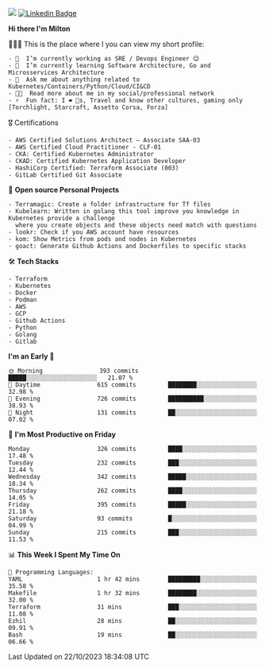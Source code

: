 ![](https://komarev.com/ghpvc/?username=miltlima&color=blueviolet) [![Linkedin Badge](https://img.shields.io/badge/-LinkedIn-blue?style=flat-square&logo=Linkedin&logoColor=white&link=https://www.linkedin.com/in/miltonlimaj/)](https://www.linkedin.com/in/miltonlimaj/)


     
**Hi there I'm Milton**

👨🏽‍💻 This is the place where I you can view my short profile:
```text
- 🔭  I’m currently working as SRE / Devops Engineer 😉
- 🌱  I’m currently learning Software Architecture, Go and Microsservices Architecture
- 💬  Ask me about anything related to Kubernetes/Containers/Python/Cloud/CI&CD
- 👨‍💻  Read more about me in my social/professional network
- ⚡  Fun fact: I ❤️ 🐶s, Travel and know other cultures, gaming only [Torchlight, Starcraft, Assetto Corsa, Forza]
```
🎖 Certifications
```text
- AWS Certified Solutions Architect – Associate SAA-03
- AWS Certified Cloud Practitioner - CLF-01
- CKA: Certified Kubernetes Administrator
- CKAD: Certified Kubernetes Application Developer
- HashiCorp Certified: Terraform Associate (003)
- GitLab Certified Git Associate
```
📐 **Open source Personal Projects**

```text
- Terramagic: Create a folder infrastructure for Tf files
- Kubelearn: Written in golang this tool improve you knowledge in Kubernetes provide a challenge
  where you create objects and these objects need match with questions
- lookr: Check if you AWS account have resources
- kom: Show Metrics from pods and nodes in Kubernetes
- goact: Generate Github Actions and Dockerfiles to specific stacks
```
🛠 **Tech Stacks**

```text
- Terraform
- Kubernetes
- Docker
- Podman
- AWS
- GCP
- Github Actions
- Python
- Golang
- Gitlab
```         

<!--START_SECTION:waka-->
**I'm an Early 🐤** 

```text
🌞 Morning                393 commits         █████░░░░░░░░░░░░░░░░░░░░   21.07 % 
🌆 Daytime                615 commits         ████████░░░░░░░░░░░░░░░░░   32.98 % 
🌃 Evening                726 commits         ██████████░░░░░░░░░░░░░░░   38.93 % 
🌙 Night                  131 commits         ██░░░░░░░░░░░░░░░░░░░░░░░   07.02 % 
```
📅 **I'm Most Productive on Friday** 

```text
Monday                   326 commits         ████░░░░░░░░░░░░░░░░░░░░░   17.48 % 
Tuesday                  232 commits         ███░░░░░░░░░░░░░░░░░░░░░░   12.44 % 
Wednesday                342 commits         █████░░░░░░░░░░░░░░░░░░░░   18.34 % 
Thursday                 262 commits         ████░░░░░░░░░░░░░░░░░░░░░   14.05 % 
Friday                   395 commits         █████░░░░░░░░░░░░░░░░░░░░   21.18 % 
Saturday                 93 commits          █░░░░░░░░░░░░░░░░░░░░░░░░   04.99 % 
Sunday                   215 commits         ███░░░░░░░░░░░░░░░░░░░░░░   11.53 % 
```


📊 **This Week I Spent My Time On** 

```text
💬 Programming Languages: 
YAML                     1 hr 42 mins        █████████░░░░░░░░░░░░░░░░   35.58 % 
Makefile                 1 hr 32 mins        ████████░░░░░░░░░░░░░░░░░   32.00 % 
Terraform                31 mins             ███░░░░░░░░░░░░░░░░░░░░░░   11.08 % 
Ezhil                    28 mins             ██░░░░░░░░░░░░░░░░░░░░░░░   09.91 % 
Bash                     19 mins             ██░░░░░░░░░░░░░░░░░░░░░░░   06.66 % 
```


 Last Updated on 22/10/2023 18:34:08 UTC
<!--END_SECTION:waka-->
